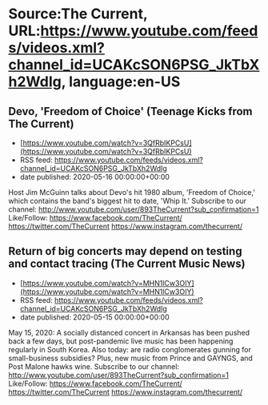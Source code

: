 # Source:The Current, URL:https://www.youtube.com/feeds/videos.xml?channel_id=UCAKcSON6PSG_JkTbXh2WdIg, language:en-US

## Devo, 'Freedom of Choice' (Teenage Kicks from The Current)
 - [https://www.youtube.com/watch?v=3QfRbIKPCsU](https://www.youtube.com/watch?v=3QfRbIKPCsU)
 - RSS feed: https://www.youtube.com/feeds/videos.xml?channel_id=UCAKcSON6PSG_JkTbXh2WdIg
 - date published: 2020-05-16 00:00:00+00:00

Host Jim McGuinn talks about Devo's hit 1980 album, 'Freedom of Choice,' which contains the band's biggest hit to date, 'Whip It.'
Subscribe to our channel:
http://www.youtube.com/user/893TheCurrent?sub_confirmation=1
Like/Follow:
https://www.facebook.com/TheCurrent/
https://twitter.com/TheCurrent
https://www.instagram.com/thecurrent/

## Return of big concerts may depend on testing and contact tracing (The Current Music News)
 - [https://www.youtube.com/watch?v=MHN1lCw3OIY](https://www.youtube.com/watch?v=MHN1lCw3OIY)
 - RSS feed: https://www.youtube.com/feeds/videos.xml?channel_id=UCAKcSON6PSG_JkTbXh2WdIg
 - date published: 2020-05-15 00:00:00+00:00

May 15, 2020: A socially distanced concert in Arkansas has been pushed back a few days, but post-pandemic live music has been happening regularly in South Korea. Also today: are radio conglomerates gunning for small-business subsidies? Plus, new music from Prince and GAYNGS, and Post Malone hawks wine.
Subscribe to our channel:
http://www.youtube.com/user/893TheCurrent?sub_confirmation=1
Like/Follow:
https://www.facebook.com/TheCurrent/
https://twitter.com/TheCurrent
https://www.instagram.com/thecurrent/

